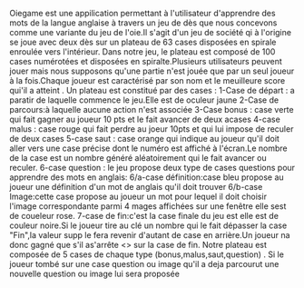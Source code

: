 Oiegame est une appilication permettant à l'utilisateur d'apprendre des mots de la langue anglaise à travers un jeu de dès que nous concevons comme une variante du jeu de l'oie.Il s'agit d'un jeu de société  qi à l'origine se joue avec deux dès sur un plateau de 63 cases disposées en spirale enroulée vers l'intérieur.
Dans notre jeu, le plateau est composé de 100 cases numérotées et disposées en spiralte.Plusieurs utilisateurs peuvent jouer mais nous supposons qu'une partie n'est jouée que par un seul joueur à la fois.Chaque joueur est caractérisé par son nom et le meuilleure score qui'il a atteint .
Un plateau est constitué par des cases :
1-Case de départ : a paratir de laquelle commence le jeu.Elle est de oculeur jaune
2-Case de parcours:à laquelle aucune action n'est associée
3-Case bonus : case verte qui fait gagner au joueur 10 pts et le fait avancer de deux acases
4-case malus : case rouge qui fait perdre au joeur 10pts et qui lui impose de reculer de deux cases
5-case saut : case orange qui indique au joueur qu'il doit aller vers une case précise dont le numéro est affiché à l'écran.Le nombre de la case est un nombre généré       aléatoirement qui le fait avancer ou reculer.
6-case question : le jeu propose deux type de cases questions pour apprendre des mots en anglais:
	6/a-case définition:case bleu propose au joueur une définition d'un mot de anglais qu'il doit trouver
	6/b-case Image:cette case propose au joueur un mot pour lequel il doit choisir l'image correspondante parmi 4 mages affichées sur une fenêtre elle sest de coueleur         rose.
7-case de fin:c'est la case finale du jeu est elle est de couleur noire.Si le joueur tire au clé un nombre qui le fait dépasser la case "Fin",la valeur supp le fera         revenir d'autant de case en arrière.Un joueur na donc gagné que s'il as'arrête <<pile >> sur la case de fin.
Notre plateau est composée  de 5 cases de chaque type (bonus,malus,saut,question) .
Si le joueur tombé sur une case question ou image qu'il a deja parcourut une nouvelle question ou image lui sera proposée
